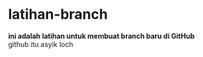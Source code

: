 # latihan-branch
**ini adalah latihan untuk membuat branch baru di GitHub**<br>
github itu asyik loch
